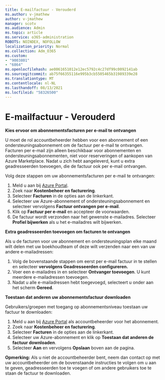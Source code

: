 ```yaml
---
title: E-mailfactuur - Verouderd
ms.author: v-jmathew
author: v-jmathew
manager: scotv
ms.audience: Admin
ms.topic: article
ms.service: o365-administration
ROBOTS: NOINDEX, NOFOLLOW
localization_priority: Normal
ms.collection: Adm_O365
ms.custom:
- "9003801"
- "6864"
ms.openlocfilehash: ae0061651012e12ec5792c4c27df99c0092141ab
ms.sourcegitcommit: ab75f66355116e995b3cb5505465b31989339e28
ms.translationtype: MT
ms.contentlocale: nl-NL
ms.lasthandoff: 08/13/2021
ms.locfileid: "58326500"
---
```

# <a name="e-mail-invoice---legacy"></a>E-mailfactuur - Verouderd

**Kies ervoor om abonnementsfacturen per e-mail te ontvangen**

U moet de rol accountbeheerder hebben voor een abonnement of een ondersteuningsabonnement om de factuur per e-mail te ontvangen. Facturen per e-mail zijn alleen beschikbaar voor abonnementen en ondersteuningsabonnementen, niet voor reserveringen of aankopen van Azure Marketplace. Nadat u zich hebt aangeleverd, kunt u extra geadresseerden toevoegen, die de factuur ook per e-mail ontvangen.

Volg deze stappen om uw abonnementsfacturen per e-mail te ontvangen:

1. Meld u aan bij [Azure Portal](https://portal.azure.com/).
2. Zoek naar **Kostenbeheer en facturering**.
3. Selecteer **Facturen** in de opties aan de linkerkant.
4. Selecteer uw Azure-abonnement of ondersteuningsabonnement en selecteer vervolgens **Factuur ontvangen per e-mail**.
5. Klik op **Factuur per e-mail** en accepteer de voorwaarden.
6. De factuur wordt verzonden naar het gewenste e-mailadres. Selecteer **Profiel bijwerken** als u het e-mailadres wilt bijwerken.

**Extra geadresseerden toevoegen om facturen te ontvangen**

Als u de facturen voor uw abonnement en ondersteuningsplan elke maand wilt delen met uw boekhoudteam of deze wilt verzenden naar een van uw andere e-mailadressen:

1. Volg de bovenstaande stappen om eerst per e-mail factuur in te stellen en selecteer **vervolgens Geadresseerden configureren.**
2. Voer een e-mailadres in en selecteer **Ontvanger toevoegen**. U kunt meerdere e-mailadressen toevoegen.
3. Nadat u alle e-mailadressen hebt toegevoegd, selecteert u onder aan het scherm **Gereed**.

**Toestaan dat anderen uw abonnementsfactuur downloaden**

Gebruikers/groepen met toegang op abonnementsniveau toestaan uw factuur te downloaden:

1. Meld u aan bij [Azure Portal](https://portal.azure.com/) als accountbeheerder voor het abonnement.
2. Zoek naar **Kostenbeheer en facturering**.
3. Selecteer **Facturen** in de opties aan de linkerkant.
4. Selecteer uw Azure-abonnement en klik op **Toestaan dat anderen de factuur downloaden**.
5. Selecteer **Aan** en vervolgens **Opslaan** boven aan de pagina.

**Opmerking:** Als u niet de accountbeheerder bent, neem dan contact op met uw accountbeheerder om de bovenstaande instructies te volgen om u aan te geven, geadresseerden toe te voegen of om andere gebruikers toe te staan de factuur te downloaden.
